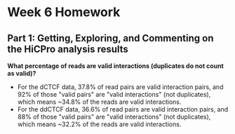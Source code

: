 # Week 6 Homework

## Part 1: Getting, Exploring, and Commenting on the HiCPro analysis results

**What percentage of reads are valid interactions (duplicates do not count as valid)?**

* For the dCTCF data, 37.8% of read pairs are valid interaction pairs, and 92% of those "valid pairs" are "valid interactions" (not duplicates), which means ~34.8% of the reads are valid interactions.
* For the ddCTCF data, 36.6% of read pairs are valid interaction pairs, and 88% of those "valid pairs" are "valid interactions" (not duplicates), which means ~32.2% of the reads are valid interactions.